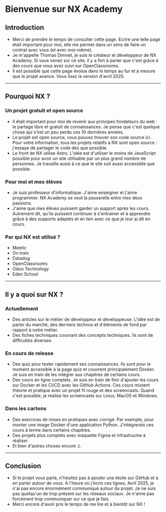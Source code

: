# Bienvenue sur NX Academy

## Introduction
- Merci de prendre le temps de consulter cette page. Ecrire une telle page était important pour moi, elle me permet dans un sens de faire un contrat avec vous (et avec moi-même).
- Je m'appelle Thomas Dimnet, je suis le créateur et développeur de NX Academy. Si vous venez sur ce site, il y a fort à parier que c'est grâce à des cours que vous avez suivi sur OpenClassrooms.
- Il est possible que cette page évolue dans le temps au fur et à mesure que le projet avance. Vous lisez la version d'avril 2025.

---

## Pourquoi NX ?

### Un projet gratuit et open source
- Il était important pour moi de revenir aux principes fondateurs du web : le partage libre et gratuit de connaissances. Je pense que c'est quelque chose qui s'est un peu perdu ces 10 dernières années.
- Le projet est open source, vous pouvez trouver son code source ici. Pour votre information, tous les projets relatifs à NX sont open source : j'essaye de partager le code dès que possible.
- Le front de NX utilise Astro. L'idée est d'utiliser le moins de JavaScript possible pour avoir un site utilisable par un plus grand nombre de personnes. Je travaille aussi à ce que le site soit aussi accessible que possible.

### Pour moi et mes élèves
- Je suis professeur d'informatique. J'aime enseigner et j'aime programmer. NX Academy se veut la passerelle entre mes deux passions.
- J'aime que mes élèves puissent garder un support après les cours. Autrement dit, qu'ils puissent continuer à s'entrainer et à apprendre grâce à des supports adaptés et en lien avec ce que je leur ai dit en cours.


### Par qui NX est utilisé ?
- Meetic
- On train
- Datadog
- OpenClassrooms
- Odoo Technology
- Eden School


---

## Il y a quoi sur NX ?

### Actuellement
- Des articles sur le métier de développeur et développeuse. L'idée est de parler du marché, des derniers technos et d'éléments de fond par rapport à notre métier.
- Des fiches techniques couvrant des concepts techniques. Ils sont de difficultés diverses.

### En cours de release
- Des quiz pour tester rapidement ses connaissances. Ils sont pour le moment accessible à la page quiz et couvrent principalement Docker. Je suis en train de les intégrer aux chapitres de certains cours.
- Des cours en ligne complets. Je suis en train de finir d'ajouter les cours sur Docker et les CI/CD avec les GitHub Actions. Ces cours mixtent théorie et pratique avec un projet fil rouge et des screencasts. Quand c'est possible, je réalise les screencasts sur Linux, MacOS et Windows.

### Dans les cartons
- Des exercices de mises en pratiques avec corrigé. Par exemple, pour monter une image Docker d'une application Python. J'intégrerais ces cours à terme dans certains chapitres.
- Des projets plus complets avec maquette Figma et infrastructre à réaliser.
- Et bien d'autres choses encore :).

---

## Conclusion

- Si le projet vous parle, n'hésitez pas à ajouter une étoile sur GitHub et à en parler autour de vous. A l'heure où j'écris ces lignes, Avril 2025, je n'ai pas encore énormément communiqué autour du projet. Je ne suis pas quelqu'un de trop présent sur les réseaux sociaux. Je n'aime pas forcément trop communiquer sur ce que je fais.
- Merci encore d'avoir pris le temps de me lire et à bientôt sur NX !
